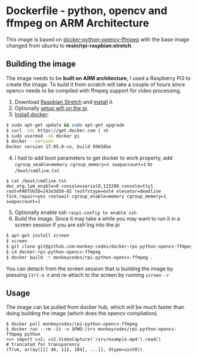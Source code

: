 # Dockerfile - python, opencv and ffmpeg on ARM Architecture
This image is based on [docker-python-opencv-ffmpeg](https://github.com/Valian/docker-python-opencv-ffmpeg) with the base image changed from ubuntu to **resin/rpi-raspbian:stretch**.

## Building the image
The image needs to be **built on ARM architecture**, I used a Raspberry Pi3 to create the image. To build it from scratch will take a couple of hours since opencv needs to be compiled with ffmpeg support for video processing.

1) Download [Raspbian Stretch](https://www.raspberrypi.org/downloads/raspbian/) and [install](https://www.raspberrypi.org/documentation/installation/installing-images/README.md) it.
2) Optionally [setup wifi on the pi](https://www.raspberrypi.org/documentation/configuration/wireless/wireless-cli.md).
3) [Install docker](https://iotbytes.wordpress.com/setting-up-docker-on-raspberry-pi-and-running-hello-world-container/):
```bash
$ sudo apt-get update && sudo apt-get upgrade
$ curl -sSL https://get.docker.com | sh
$ sudo usermod -aG docker pi
$ docker --version
Docker version 17.05.0-ce, build 89658be
```
4) I had to add boot parameters to get docker to work property, add `cgroup_enable=memory cgroup_memory=1 swapaccount=1` to `/boot/cmdline.txt`
```
$ cat /boot/cmdline.txt
dwc_otg.lpm_enable=0 console=serial0,115200 console=tty1 root=PARTUUID=243e3d50-02 rootfstype=ext4 elevator=deadline fsck.repair=yes rootwait cgroup_enable=memory cgroup_memory=1 swapaccount=1
```
5) Optionally enable ssh `raspi-config to enable ssh`
6) Build the image. Since it may take a while you may want to run it in a screen session if you are ssh'ing into the pi
```bash
$ apt-get install screen
$ screen
$ git clone git@github.com:monkey-codes/docker-rpi-python-opencv-ffmpeg.git
$ cd docker-rpi-python-opencv-ffmpeg
$ docker build -t monkeycodes/rpi-python-opencv-ffmpeg .
```
You can detach from the screen session that is building the image by pressing `Ctrl-a d` and re-attach to the screen by running `screen -r`

## Usage
The image can be pulled from docker hub, which will be much faster than doing building the image (which does the opencv compilation).
```
$ docker pull monkeycodes/rpi-python-opencv-ffmpeg
$ docker run --rm -it -v $PWD:/srv monkeycodes/rpi-python-opencv-ffmpeg python
>>> import cv2; cv2.VideoCapture('/srv/example.mp4').read()
# truncated for transparency
(True, array([[[ 46, 112, 104], ...]], dtype=uint8))
```
```
